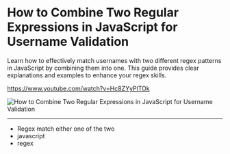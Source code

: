 # How to Combine Two Regular Expressions in JavaScript for Username Validation

Learn how to effectively match usernames with two different regex patterns in JavaScript by combining them into one. This guide provides clear explanations and examples to enhance your regex skills.

https://www.youtube.com/watch?v=Hc8ZYyPlTOk

![How to Combine Two Regular Expressions in JavaScript for Username Validation](https://i.ytimg.com/vi_webp/Hc8ZYyPlTOk/mqdefault.webp "How to Combine Two Regular Expressions in JavaScript for Username Validation")

---

- Regex match either one of the two
- javascript
- regex
